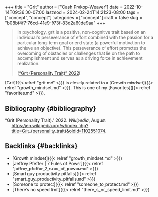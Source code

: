 +++
title = "Grit"
author = ["Cash Prokop-Weaver"]
date = 2022-10-14T09:36:00-07:00
lastmod = 2024-02-24T14:21:23-08:00
tags = ["concept", "concept"]
categories = ["concept"]
draft = false
slug = "b08bf4f7-76cd-41e9-973f-83d2a60de9aa"
+++

> In psychology, grit is a positive, non-cognitive trait based on an individual's perseverance of effort combined with the passion for a particular long-term goal or end state (a powerful motivation to achieve an objective). This perseverance of effort promotes the overcoming of obstacles or challenges that lie on the path to accomplishment and serves as a driving force in achievement realization.
>
> (<a href="#citeproc_bib_item_1">“Grit (Personality Trait)” 2022</a>)

[Grit]({{< relref "grit.md" >}}) is closely related to a [Growth mindset]({{< relref "growth_mindset.md" >}}). This is one of my [Favorites]({{< relref "favorites.md" >}}).


## Bibliography {#bibliography}

<style>.csl-entry{text-indent: -1.5em; margin-left: 1.5em;}</style><div class="csl-bib-body">
  <div class="csl-entry"><a id="citeproc_bib_item_1"></a>“Grit (Personality Trait).” 2022. <i>Wikipedia</i>, August. <a href="https://en.wikipedia.org/w/index.php?title=Grit_(personality_trait)&oldid=1102551074">https://en.wikipedia.org/w/index.php?title=Grit_(personality_trait)&#38;oldid=1102551074</a>.</div>
</div>


## Backlinks {#backlinks}

-   [Growth mindset]({{< relref "growth_mindset.md" >}})
-   [Jeffrey Pfeffer | 7 Rules of Power]({{< relref "jeffrey_pfeffer_7_rules_of_power.md" >}})
-   [Smart guy productivity pitfalls]({{< relref "smart_guy_productivity_pitfalls.md" >}})
-   [Someone to protect]({{< relref "someone_to_protect.md" >}})
-   [There's no speed limit]({{< relref "there_s_no_speed_limit.md" >}})
